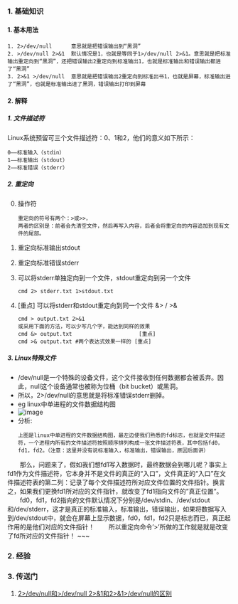 ### 1. 基础知识
#### 1. 基本用法
~~~
1. 2>/dev/null      意思就是把错误输出到“黑洞”
2. >/dev/null 2>&1  默认情况是1，也就是等同于1>/dev/null 2>&1。意思就是把标准输出重定向到“黑洞”，还把错误输出2重定向到标准输出1，也就是标准输出和错误输出都进了“黑洞”
3. 2>&1 >/dev/null  意思就是把错误输出2重定向到标准出书1，也就是屏幕，标准输出进了“黑洞”，也就是标准输出进了黑洞，错误输出打印到屏幕
~~~

#### 2. 解释
##### 1. 文件描述符
Linux系统预留可三个文件描述符：0、1和2，他们的意义如下所示：
~~~
0——标准输入（stdin）
1——标准输出（stdout）
2——标准错误（stderr）
~~~

##### 2. 重定向
0. 操作符
   ~~~
   重定向的符号有两个：>或>>，
   两者的区别是：前者会先清空文件，然后再写入内容，后者会将重定向的内容追加到现有文件的尾部。
   ~~~
1.  重定向标准输出stdout
2. 重定向标准错误stderr
3. 可以将stderr单独定向到一个文件，stdout重定向到另一个文件
   ~~~
   cmd 2> stderr.txt 1>stdout.txt
   ~~~
   
5. [重点] 可以将stderr和stdout重定向到同一个文件  &> / >&
   ~~~
   cmd > output.txt 2>&1
   或采用下面的方法，可以少写几个字，能达到同样的效果
   cmd &> output.txt                     [重点]
   cmd >& output.txt #两个表达式效果一样的 [重点]
   ~~~

##### 3. Linux特殊文件
- /dev/null是一个特殊的设备文件，这个文件接收到任何数据都会被丢弃。因此，null这个设备通常也被称为位桶（bit bucket）或黑洞。
- 所以，2>/dev/null的意思就是将标准错误stderr删掉。
- eg linux中单进程的文件数据结构图
- ![image](https://github.com/bulaqi/IC-DV.github.io/assets/55919713/13ebdbee-7503-4530-936f-c811c7c32761)
- 分析:
   ~~~
  上图是linux中单进程的文件数据结构图，最左边使我们熟悉的fd标志，也就是文件描述符，一个进程内所有的文件描述符按照顺序排列构成一张文件描述符表，其中包括fd0，fd1，fd2。（注意：这里并没有说标准输入，标准输出，错误输出，原因后面讲）
　　那么，问题来了，假如我们想fd1写入数据时，最终数据会到哪儿呢？事实上fd1作为文件描述符，它本身并不是文件的真正的“入口”，文件真正的“入口”在文件描述符表的第二列：记录了每个文件描述符所对应文件位置的文件指针。换言之，如果我们更换fd1所对应的文件指针，就改变了fd1指向文件的”真正位置”。
　　fd0，fd1，fd2指向的文件默认情况下分别是/dev/stdin、/dev/stdout和/dev/stderr，这才是真正的标准输入，标准输出，错误输出，如果将数据写入到/dev/stdout中，就会在屏幕上显示数据，fd0，fd1，fd2只是标志而已，真正起作用的是他们对应的文件指针！
　　所以重定向命令’>’所做的工作就是就是改变了fd所对应的文件指针！
    ~~~


### 2. 经验
### 3. 传送门
1. [2>/dev/null和>/dev/null 2>&1和2>&1>/dev/null的区别](https://blog.csdn.net/longgeaisisi/article/details/90519690)
